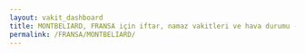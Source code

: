 ```yaml
---
layout: vakit_dashboard
title: MONTBELIARD, FRANSA için iftar, namaz vakitleri ve hava durumu - ilçe/eyalet seç
permalink: /FRANSA/MONTBELIARD/
---
```


<script type="text/javascript">
  var GLOBAL_COUNTRY = 'FRANSA';
  var GLOBAL_CITY = 'MONTBELIARD';
  var GLOBAL_STATE = '';
  var lat = 72;
  var lon = 21;
</script>
